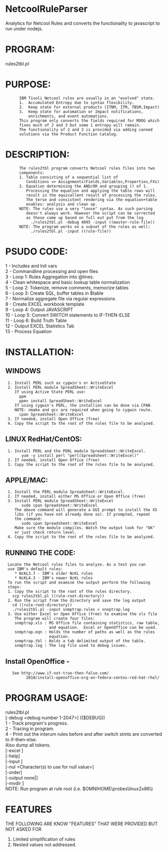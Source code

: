 # NetcoolRuleParser
Analytics for Netcool Rules and converts the functionality to javascript to run under nodejs.

# PROGRAM: 

rules2tbl.pl                                                 

# PURPOSE:                                                              

          IBM Tivoli Netcool rules are usually in an "evolved" state.  
          1.  Accumulated Entropy due to syntax flexibility.           
          2.  Keep state for external products (ITNM, ITM, TBSM,Impact)
          3.  Keep state for automation or Impact notifications,       
              enrichments, and event automations.                      
          This program only converts the fields required for MOOG which
          fixes much of 2 and 3 but some 1 entropy will remain.     
          The functionality of 2 and 3 is provided via adding canned 
          solutions via the Product Function Catalog.                  

# DESCRIPTION:                                                          

          The rules2tbl program converts Netcool rules files into two  
          components:                                                  
          1. Table consisting of a sequential list of                  
             Conditions => Assignments(Fields,Variables,Properties,FXs)
          2. Equation determining the AND/OR and grouping () of 1.    
             Processing the equation and applying the table rows will  
             result in the equivallent result of processing the rules. 
             The terse and consistent rendering via the equation+table 
             enables: analysis and clean up.                           
          NOTE: The rules use a very "loose" syntax. As such parsing   
             doesn't always work. However the script can be corrected  
             as these come up based on full out put from the log       
               ./rules2tbl.pl -debug 4095 -input ((master-rule-file))  
          NOTE: The program works on a subset of the rules as well:    
               ./rules2tbl.pl -input ((rule-file))                     

# PSUDO CODE:                                                           

 1  - Includes and Init vars                                           
 2  - Commandline processing and open files                            
 3  - Loop 1: Rules Aggregation into @lines.                            
 4  - Clean whitespace and basic lookup table normalization            
 5  - Loop 2: Tokenize, remove comments, memorize tables               
 6  - Loop 3: Create SQL, buffer tables in $table                      
 7  - Normalize aggregate file via regular expressions                 
 8  - Create EXCEL workbook template                                   
 9  - Loop 4: Output JAVASCRIPT                                        
 10 - Loop 5: Convert SWITCH statements to IF-THEN-ELSE                
 11 - Loop 6: Build Truth Table                                        
 12 - Output EXCEL Statistics Tab                                      
 13 - Process Equation                                                 

# INSTALLATION:                                                         

## WINDOWS                                                             

     1. Install PERL such as cygwin's or ActiveState                   
     2. Install PERL module SpreadSheet::WriteExcel                    
        If using Active State PERL use:                                
          ppm                                                          
          ppm> install SpreadSheet::WriteExcel                         
        If using cygwin's PERL, the installion can be done via CPAN    
        NOTE: nmake and gcc are required when going to cygwin route.   
          cpan Spreadsheet::WriteExcel                                 
     3. If needed, install Open Office (free)                          
     4. Copy the script to the root of the rules file to be analyzed.

## LINUX RedHat/CentOS:                                                

     1. Install PERL and the PERL module Spreadsheet::WriteExcel.      
           yum -y install perl "perl(Spreadsheet::WriteExcel)"         
     2. If needed, install Open Office (free)                          
     3. Copy the script to the root of the rules file to be analyzed.

## APPLE/MAC:                                                          

     1. Install the PERL module Spreadsheet::WriteExcel.               
     2. If needed, install either MS Office or Open Office (free)      
     3. Install PERL module SpreadSheet::WriteExcel                    
           sudo cpan Spreadsheet::WriteExcel                           
        The above command will generate a GUI prompt to install the XS 
        libs (if you have not already done so). If prompted, repeat    
        the command:                                                   
           sudo cpan Spreadsheet::WriteExcel                           
        Make sure the module compiles. Watch the output look for "OK"  
        or just check return level.                                    
     4. Copy the script to the root of the rules file to be analyzed.

## RUNNING THE CODE:                                                        

     Locate the Netcool rules files to analyze. As a test you can
     use IBM's default rules:
        * NcKL3.7 - IBM's older NcKL rules                             
        * NcKL4.3 - IBM's newer NcKL rules                             
     To run the script and examine the output perform the following    
     steps:                                                            
     1. Copy the script to the root of the rules directory.            
       scp rules2tbl.pl ((rule-root-directory))                        
     2. Run the script from the directory and save the log output      
       cd ((rule-root-directory))                                      
       ./rules2tbl.pl -input snmptrap.rules > snnptrap.log             
     3. Use either Excel or Open Office (free) to examine the xls file 
        The program will create four files:                            
        snmptrap.xls : MS Office file containing statistics, raw table,
                       and equation.  Excel or OpenOffice can be used. 
        snmptrap.eqn : Holds the number of paths as well as the rules  
                       equation.                                       
        snmptrap.tbl : Holds a tab delimited output of the table.      
        snmptrap.log : The log file used to debug issues.              

## Install OpenOffice -                                                  

       See http://www.if-not-true-then-false.com/                      
             2010/install-openoffice-org-on-fedora-centos-red-hat-rhel/

# PROGRAM USAGE:                                                        

   rules2tbl.pl                                                          
                  [-debug <debug number 1-2047>]  (($DEBUG))           
                    1   - Track program's progress.                    
                    2   - Tracing in program.                          
                    4   - Print out the interum rules before and after 
	                   switch stmts are converted to if-then-else.  
                          Also dump all tokens.                        
                  [-excel <fullpath to Excel output file>]             
                  [-help]                                              
                  [-input <rulesfile>]                                 
                  [-nul <Character(s) to use for null value>]          
                  [-order]                                             
                  [-output none|<fullpath to raw CVS output file>]     
                  [-mvdir <reference directory> <new directory>]       
     NOTE: Run program at rule root (i.e. \$OMNIHOME\\probes\\linux2x86\\)

# FEATURES

 THE FOLLOWING ARE KNOW "FEATURES" THAT WERE PROVIDED BUT NOT ASKED FOR
 1. Limited simplification of rules                                    
 2. Nested values not addressed.                                       


